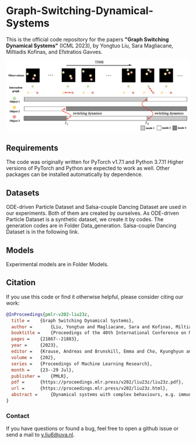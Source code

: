 # Graph-Switching-Dynamical-Systems

This is the official code repository for the papers **"Graph Switching Dynamical Systems"** (ICML 2023), by Yongtuo Liu, Sara Magliacane, Miltiadis Kofinas, and Efstratios Gavves.

![System Illustration](https://github.com/yongtuoliu/Graph-Switching-Dynamical-Systems/blob/main/asserts/system.png)

## Requirements

The code was originally written for PyTorch v1.7.1 and Python 3.7.11 Higher versions of PyTorch and Python are expected to work as well. Other packages can be installed automatically by dependence.

## Datasets

ODE-driven Particle Dataset and Salsa-couple Dancing Dataset are used in our experiments. Both of them are created by ourselves. As ODE-driven Particle Dataset is a synthetic dataset, we create it by codes. The generation codes are in Folder Data_generation. Salsa-couple Dancing Dataset is in the following link.

## Models

Experimental models are in Folder Models.

## Citation

If you use this code or find it otherwise helpful, please consider citing our work:
```bibtex
@InProceedings{pmlr-v202-liu23z,
  title = 	 {Graph Switching Dynamical Systems},
  author =       {Liu, Yongtuo and Magliacane, Sara and Kofinas, Miltiadis and Gavves, Efstratios},
  booktitle = 	 {Proceedings of the 40th International Conference on Machine Learning},
  pages = 	 {21867--21883},
  year = 	 {2023},
  editor = 	 {Krause, Andreas and Brunskill, Emma and Cho, Kyunghyun and Engelhardt, Barbara and Sabato, Sivan and Scarlett, Jonathan},
  volume = 	 {202},
  series = 	 {Proceedings of Machine Learning Research},
  month = 	 {23--29 Jul},
  publisher =    {PMLR},
  pdf = 	 {https://proceedings.mlr.press/v202/liu23z/liu23z.pdf},
  url = 	 {https://proceedings.mlr.press/v202/liu23z.html},
  abstract = 	 {Dynamical systems with complex behaviours, e.g. immune system cells interacting with a pathogen, are commonly modelled by splitting the behaviour in different regimes, or <em>modes</em>, each with simpler dynamics, and then learn the switching behaviour from one mode to another. To achieve this, Switching Dynamical Systems (SDS) are a powerful tool that automatically discovers these modes and mode-switching behaviour from time series data. While effective, these methods focus on <em>independent objects</em>, where the modes of one object are independent of the modes of the other objects. In this paper, we focus on the more general <em>interacting object</em> setting for switching dynamical systems, where the per-object dynamics also depend on an unknown and dynamically changing subset of other objects and their modes. To this end, we propose a novel graph-based approach for switching dynamical systems, GRAph Switching dynamical Systems (GRASS), in which we use a dynamic graph to characterize interactions between objects and learn both intra-object and inter-object mode-switching behaviour. For benchmarking, we create two new datasets, a synthesized ODE-driven particles dataset and a real-world Salsa-couple dancing dataset. Experiments show that GRASS can consistently outperforms previous state-of-the-art methods. We will release code and data after acceptance.}
}
```


### Contact

If you have questions or found a bug, feel free to open a github issue or send a mail to y.liu6@uva.nl. 
